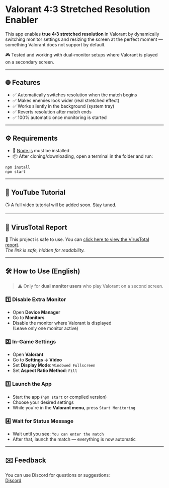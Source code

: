 # Valorant 4:3 Stretched Resolution Enabler

This app enables **true 4:3 stretched resolution** in Valorant by dynamically switching monitor settings and resizing the screen at the perfect moment — something Valorant does not support by default.

🎮 Tested and working with dual-monitor setups where Valorant is played on a secondary screen.

---

## 🌐 Features

- ✅ Automatically switches resolution when the match begins  
- ✅ Makes enemies look wider (real stretched effect)  
- ✅ Works silently in the background (system tray)  
- ✅ Reverts resolution after match ends  
- ✅ 100% automatic once monitoring is started  

---

## ⚙️ Requirements

- 📌 [Node.js](https://nodejs.org/) must be installed
- 📦 After cloning/downloading, open a terminal in the folder and run:

```bash
npm install
npm start
```

---

## 🎥 YouTube Tutorial

📺 A full video tutorial will be added soon. Stay tuned.

---

## 🧪 VirusTotal Report

🔐 This project is safe to use. You can [click here to view the VirusTotal report](https://www.virustotal.com/gui/file/0744163b0b77b3df8c4bca1f322ee76d36429fe7d372cae4eb949563c63e3cf6/detection).  
*The link is safe, hidden for readability.*

---

## 🛠 How to Use (English)

> ⚠️ Only for **dual monitor users** who play Valorant on a second screen.

### 1️⃣ Disable Extra Monitor

- Open **Device Manager**
- Go to **Monitors**
- Disable the monitor where Valorant is displayed  
  (Leave only one monitor active)

### 2️⃣ In-Game Settings

- Open **Valorant**
- Go to **Settings → Video**
- Set **Display Mode**: `Windowed Fullscreen`
- Set **Aspect Ratio Method**: `Fill`

### 3️⃣ Launch the App

- Start the app (`npm start` or compiled version)
- Choose your desired settings
- While you're in the **Valorant menu**, press `Start Monitoring`

### 4️⃣ Wait for Status Message

- Wait until you see: `You can enter the match`
- After that, launch the match — everything is now automatic

---

## ✉️ Feedback

You can use Discord for questions or suggestions:  
[Discord](https://discord.com/users/1306375508392411277)
